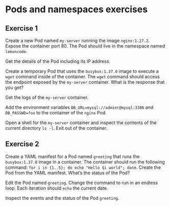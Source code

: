 # Pods and namespaces exercises

## Exercise 1

Create a new Pod named `my-server` running the image `nginx:1.27.2`. Expose the container port 80. The Pod should live in the namespace named `lemoncode`.

Get the details of the Pod including its IP address.

Create a temporary Pod that uses the `busybox:1.37.0` image to execute a `wget` command inside of the container. The `wget` command should access the endpoint exposed by the `my-server` container. What is the response that you get? 

Get the logs of the `my-server` container.

Add the environment variables `DB_URL=mysql://adminr@mysql:3306` and `DB_PASSWD=foo` to the container of the `nginx` Pod.

Open a shell for the `my-server` container and inspect the contents of the current directory `ls -l`. Exit out of the container.

## Exercise 2

Create a YAML manifest for a Pod named `greeting` that runs the `busybox:1.37.0` image in a container. The container should run the following command: `for i in {1..5}; do echo "Hello $i world"; done`. Create the Pod from the YAML manifest. What’s the status of the Pod?

Edit the Pod named `greeting`. Change the command to run in an endless loop. Each iteration should `echo` the current date.

Inspect the events and the status of the Pod `greeting`.